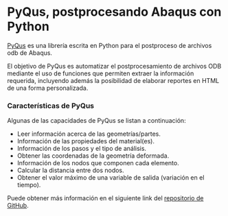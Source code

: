 # PyQus, postprocesando Abaqus con Python

[PyQus](https://larysa-tech.blogspot.mx/p/pyqus.html) es una librería escrita en Python para el postproceso de archivos odb de Abaqus.

[](https://raw.githubusercontent.com/JorgeDeLosSantos/pyqus/master/docs/source/_static/pyqus_logo.png)

El objetivo de PyQus es automatizar el postprocesamiento de archivos ODB mediante el uso de funciones que permiten 
extraer la información requerida, incluyendo además la posibilidad de elaborar reportes en HTML de una forma 
personalizada.

### Características de PyQus

Algunas de las capacidades de PyQus se listan a continuación:

* Leer información acerca de las geometrías/partes.
* Información de las propiedades del material(es).
* Información de los pasos y el tipo de análisis.
* Obtener las coordenadas de la geometría deformada.
* Información de los nodos que componen cada elemento.
* Calcular la distancia entre dos nodos.
* Obtener el valor máximo de una variable de salida (variación en el tiempo).

Puede obtener más información en el siguiente link del [repositorio de GitHub](https://github.com/JorgeDeLosSantos/pyqus).